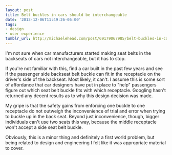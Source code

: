 ```yaml
---
layout: post
title: Belt buckles in cars should be interchangeable
date: '2013-12-06T11:49:26-05:00'
tags:
- design
- user experience
tumblr_url: http://michaelehead.com/post/69179067985/belt-buckles-in-cars-should-be-interchangeable
---
```

I'm not sure when car manufacturers started making seat belts in the backseats of cars not interchangeable, but it has to stop. 

If you're not familiar with this, find a car built in the past few years and see if the passenger side backseat belt buckle can fit in the receptacle on the driver's side of the backseat. Most likely, it can't. I assume this is some sort of affordance that car designers have put in place to "help" passengers figure out which seat belt buckle fits with which receptacle. Googling hasn't returned any decent results as to why this design decision was made. 

My gripe is that the safety gains from enforcing one buckle to one receptacle do not outweigh the inconvenience of trial and error when trying to buckle up in the back seat. Beyond just inconvenience, though, bigger individuals can't use two seats this way, because the middle receptacle won't accept a side seat belt buckle. 

Obviously, this is a minor thing and definitely a first world problem, but being related to design and engineering I felt like it was appropriate material to cover. 
